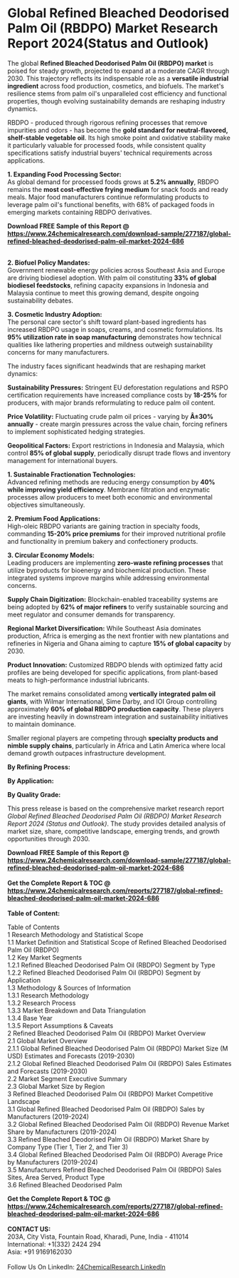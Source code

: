 <h1>Global Refined Bleached Deodorised Palm Oil (RBDPO) Market Research Report 2024(Status and Outlook)</h1><p>The global <strong>Refined Bleached Deodorised Palm Oil (RBDPO) market</strong> is poised for steady growth, projected to expand at a moderate CAGR through 2030. This trajectory reflects its indispensable role as a <strong>versatile industrial ingredient</strong> across food production, cosmetics, and biofuels. The market's resilience stems from palm oil's unparalleled cost efficiency and functional properties, though evolving sustainability demands are reshaping industry dynamics.</p><p>RBDPO - produced through rigorous refining processes that remove impurities and odors - has become the <strong>gold standard for neutral-flavored, shelf-stable vegetable oil</strong>. Its high smoke point and oxidative stability make it particularly valuable for processed foods, while consistent quality specifications satisfy industrial buyers' technical requirements across applications.</p><p><strong>1. Expanding Food Processing Sector:</strong><br>
As global demand for processed foods grows at <strong>5.2% annually</strong>, RBDPO remains the <strong>most cost-effective frying medium</strong> for snack foods and ready meals. Major food manufacturers continue reformulating products to leverage palm oil's functional benefits, with 68% of packaged foods in emerging markets containing RBDPO derivatives.</p><div><b>Download FREE Sample of this Report @ 
            <a href="https://www.24chemicalresearch.com/download-sample/277187/global-refined-bleached-deodorised-palm-oil-market-2024-686">
            https://www.24chemicalresearch.com/download-sample/277187/global-refined-bleached-deodorised-palm-oil-market-2024-686</a></b></div><br><p><strong>2. Biofuel Policy Mandates:</strong><br>
Government renewable energy policies across Southeast Asia and Europe are driving biodiesel adoption. With palm oil constituting <strong>33% of global biodiesel feedstocks</strong>, refining capacity expansions in Indonesia and Malaysia continue to meet this growing demand, despite ongoing sustainability debates.</p><p><strong>3. Cosmetic Industry Adoption:</strong><br>
The personal care sector's shift toward plant-based ingredients has increased RBDPO usage in soaps, creams, and cosmetic formulations. Its <strong>95% utilization rate in soap manufacturing</strong> demonstrates how technical qualities like lathering properties and mildness outweigh sustainability concerns for many manufacturers.</p><p>The industry faces significant headwinds that are reshaping market dynamics:</p><p><strong>Sustainability Pressures:</strong> Stringent EU deforestation regulations and RSPO certification requirements have increased compliance costs by <strong>18-25%</strong> for producers, with major brands reformulating to reduce palm oil content.</p><p><strong>Price Volatility:</strong> Fluctuating crude palm oil prices - varying by <strong>Â±30% annually</strong> - create margin pressures across the value chain, forcing refiners to implement sophisticated hedging strategies.</p><p><strong>Geopolitical Factors:</strong> Export restrictions in Indonesia and Malaysia, which control <strong>85% of global supply</strong>, periodically disrupt trade flows and inventory management for international buyers.</p><p><strong>1. Sustainable Fractionation Technologies:</strong><br>
Advanced refining methods are reducing energy consumption by <strong>40% while improving yield efficiency</strong>. Membrane filtration and enzymatic processes allow producers to meet both economic and environmental objectives simultaneously.</p><p><strong>2. Premium Food Applications:</strong><br>
High-oleic RBDPO variants are gaining traction in specialty foods, commanding <strong>15-20% price premiums</strong> for their improved nutritional profile and functionality in premium bakery and confectionery products.</p><p><strong>3. Circular Economy Models:</strong><br>
Leading producers are implementing <strong>zero-waste refining processes</strong> that utilize byproducts for bioenergy and biochemical production. These integrated systems improve margins while addressing environmental concerns.</p><p><strong>Supply Chain Digitization:</strong> Blockchain-enabled traceability systems are being adopted by <strong>62% of major refiners</strong> to verify sustainable sourcing and meet regulator and consumer demands for transparency.</p><p><strong>Regional Market Diversification:</strong> While Southeast Asia dominates production, Africa is emerging as the next frontier with new plantations and refineries in Nigeria and Ghana aiming to capture <strong>15% of global capacity</strong> by 2030.</p><p><strong>Product Innovation:</strong> Customized RBDPO blends with optimized fatty acid profiles are being developed for specific applications, from plant-based meats to high-performance industrial lubricants.</p><p>The market remains consolidated among <strong>vertically integrated palm oil giants</strong>, with Wilmar International, Sime Darby, and IOI Group controlling approximately <strong>60% of global RBDPO production capacity</strong>. These players are investing heavily in downstream integration and sustainability initiatives to maintain dominance.</p><p>Smaller regional players are competing through <strong>specialty products and nimble supply chains</strong>, particularly in Africa and Latin America where local demand growth outpaces infrastructure development.</p><p><strong>By Refining Process:</strong></p><p><strong>By Application:</strong></p><p><strong>By Quality Grade:</strong></p><p>This press release is based on the comprehensive market research report <em>Global Refined Bleached Deodorised Palm Oil (RBDPO) Market Research Report 2024 (Status and Outlook)</em>. The study provides detailed analysis of market size, share, competitive landscape, emerging trends, and growth opportunities through 2030.</p><div><b>Download FREE Sample of this Report @ 
            <a href="https://www.24chemicalresearch.com/download-sample/277187/global-refined-bleached-deodorised-palm-oil-market-2024-686">
            https://www.24chemicalresearch.com/download-sample/277187/global-refined-bleached-deodorised-palm-oil-market-2024-686</a></b></div><br><div><b>Get the Complete Report & TOC @ 
            <a href="https://www.24chemicalresearch.com/reports/277187/global-refined-bleached-deodorised-palm-oil-market-2024-686">
            https://www.24chemicalresearch.com/reports/277187/global-refined-bleached-deodorised-palm-oil-market-2024-686</a></b></div><br>
            <b>Table of Content:</b><p>Table of Contents<br />
1 Research Methodology and Statistical Scope<br />
1.1 Market Definition and Statistical Scope of Refined Bleached Deodorised Palm Oil (RBDPO)<br />
1.2 Key Market Segments<br />
1.2.1 Refined Bleached Deodorised Palm Oil (RBDPO) Segment by Type<br />
1.2.2 Refined Bleached Deodorised Palm Oil (RBDPO) Segment by Application<br />
1.3 Methodology & Sources of Information<br />
1.3.1 Research Methodology<br />
1.3.2 Research Process<br />
1.3.3 Market Breakdown and Data Triangulation<br />
1.3.4 Base Year<br />
1.3.5 Report Assumptions & Caveats<br />
2 Refined Bleached Deodorised Palm Oil (RBDPO) Market Overview<br />
2.1 Global Market Overview<br />
2.1.1 Global Refined Bleached Deodorised Palm Oil (RBDPO) Market Size (M USD) Estimates and Forecasts (2019-2030)<br />
2.1.2 Global Refined Bleached Deodorised Palm Oil (RBDPO) Sales Estimates and Forecasts (2019-2030)<br />
2.2 Market Segment Executive Summary<br />
2.3 Global Market Size by Region<br />
3 Refined Bleached Deodorised Palm Oil (RBDPO) Market Competitive Landscape<br />
3.1 Global Refined Bleached Deodorised Palm Oil (RBDPO) Sales by Manufacturers (2019-2024)<br />
3.2 Global Refined Bleached Deodorised Palm Oil (RBDPO) Revenue Market Share by Manufacturers (2019-2024)<br />
3.3 Refined Bleached Deodorised Palm Oil (RBDPO) Market Share by Company Type (Tier 1, Tier 2, and Tier 3)<br />
3.4 Global Refined Bleached Deodorised Palm Oil (RBDPO) Average Price by Manufacturers (2019-2024)<br />
3.5 Manufacturers Refined Bleached Deodorised Palm Oil (RBDPO) Sales Sites, Area Served, Product Type<br />
3.6 Refined Bleached Deodorised Palm </p><div><b>Get the Complete Report & TOC @ 
            <a href="https://www.24chemicalresearch.com/reports/277187/global-refined-bleached-deodorised-palm-oil-market-2024-686">
            https://www.24chemicalresearch.com/reports/277187/global-refined-bleached-deodorised-palm-oil-market-2024-686</a></b></div><br><b>CONTACT US:</b><br>
            203A, City Vista, Fountain Road, Kharadi, Pune, India - 411014<br>
            International: +1(332) 2424 294<br>
            Asia: +91 9169162030 <br><br>
            Follow Us On LinkedIn: <a href="https://www.linkedin.com/company/24chemicalresearch/">24ChemicalResearch LinkedIn</a>